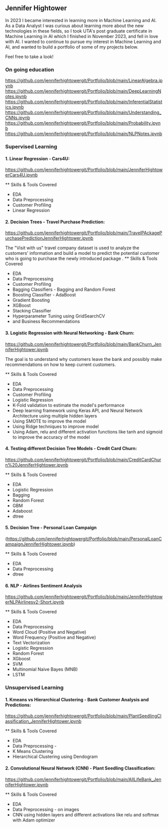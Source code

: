 ## Jennifer Hightower
In 2023 I became interested in learning more in Machine Learning and AI.  As a Data Analyst I was curious about learning more about the new technologies in these fields, so I took UTA's post graduate certificate in Machine Learning in AI which I finished in November 2023, and fell in love with AI.  I wanted to continue to pursue my interest in Machine Learning and AI, and wanted to build a portfolio of some of my projects below.

Feel free to take a look!

### On going education

https://github.com/jenniferhightowergit/Portfolio/blob/main/LinearAlgebra.ipynb
https://github.com/jenniferhightowergit/Portfolio/blob/main/DeepLearningNotes.ipynb
https://github.com/jenniferhightowergit/Portfolio/blob/main/InferentialStatistics.ipynb
https://github.com/jenniferhightowergit/Portfolio/blob/main/Understanding_CNNs.ipynb
https://github.com/jenniferhightowergit/Portfolio/blob/main/Probability.ipynb
https://github.com/jenniferhightowergit/Portfolio/blob/main/NLPNotes.ipynb


### Supervised Learning

#### 1. Linear Regression - Cars4U:

https://github.com/jenniferhightowergit/Portfolio/blob/main/JenniferHightowerCars4U.ipynb

** Skills & Tools Covered
- EDA
- Data Preprocessing
- Customer Profiling
- Linear Regression




#### 2. Decision Trees - Travel Purchase Prediction: 

https://github.com/jenniferhightowergit/Portfolio/blob/main/TravelPAckagePurchasePredictionJenniferHightower.ipynb

The "Visit with us" travel company dataset is used to analyze the customers' information and build a model to predict the potential customer who is going to purchase the newly introduced package
.
** Skills & Tools Covered
- EDA
- Data Preprocessing
- Customer Profiling
- Bagging Classifiers - Bagging and Random Forest
- Boosting Classifier - AdaBoost
- Gradient Boosting
- XGBoost
- Stacking Classifier
- Hyperparameter Tuning using GridSearchCV
- and Business Recommendations



#### 3. Logistic Regression with Neural Networking - Bank Churn: 

https://github.com/jenniferhightowergit/Portfolio/blob/main/BankChurn_JenniferHightower.ipynb

The goal is to understand why customers leave the bank and possibly make recommendations on how to keep current customers.

** Skills & Tools Covered
- EDA
- Data Preprocessing
- Customer Profiling
- Logistic Regression
- K-Fold validation to estimate the model's performance
- Deep learning framework using Keras API, and Neural Network Architecture using multiple hidden layers
- Using SMOTE to improve the model
- Using Ridge techniques to improve model
- Using Adam, relu and different activation functions like tanh and sigmoid to improve the accuracy of the model

#### 4. Testing different Decision Tree Models - Credit Card Churn:

https://github.com/jenniferhightowergit/Portfolio/blob/main/CreditCardChurn%20JenniferHightower.ipynb

** Skills & Tools Covered
- EDA
- Logistic Regression
- Bagging
- Random Forest
- GBM
- Adaboost
- dtree

#### 5. Decision Tree - Personal Loan Campaign

(https://github.com/jenniferhightowergit/Portfolio/blob/main/PersonalLoanCampaignJenniferHightower.ipynb)

** Skills & Tools Covered
- EDA
- Data Preprocessing
- dtree

#### 6. NLP - Airlines Sentiment Analysis

https://github.com/jenniferhightowergit/Portfolio/blob/main/JenniferHightowerNLPAirlinesv2-Short.ipynb

** Skills & Tools Covered
- EDA
- Data Preprocessing
- Word Cloud (Positive and Negative)
- Word Frequency (Positive and Negative)
- Text Vectorization
- Logistic Regression
- Random Forest
- XGboost
- SVM
- Multinomial Naive Bayes (MNB)
- LSTM



### Unsupervised Learning

#### 1. Kmeans vs Hierarchical Clustering - Bank Customer Analysis and Predictions:

https://github.com/jenniferhightowergit/Portfolio/blob/main/PlantSeedlingClassification_JenniferHightower.ipynb

** Skills & Tools Covered
- EDA
- Data Preprocessing - 
- K Means Clustering
- Hierarchical Clustering using Dendogram


#### 2. Convolutional Neural Network (CNN) - Plant Seedling Classification:

https://github.com/jenniferhightowergit/Portfolio/blob/main/AllLifeBank_JenniferHightower.ipynb

** Skills & Tools Covered
- EDA
- Data Preprocessing - on images
- CNN using hidden layers and different activations like relu and softmax with Adam optimizer  
